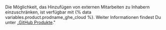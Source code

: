 Die Möglichkeit, das Hinzufügen von externen Mitarbeiten zu Inhabern einzuschränken, ist verfügbar mit {% data variables.product.prodname_ghe_cloud %}. Weiter Informationen findest Du unter „[GitHub Produkte](/articles/githubs-products)."
